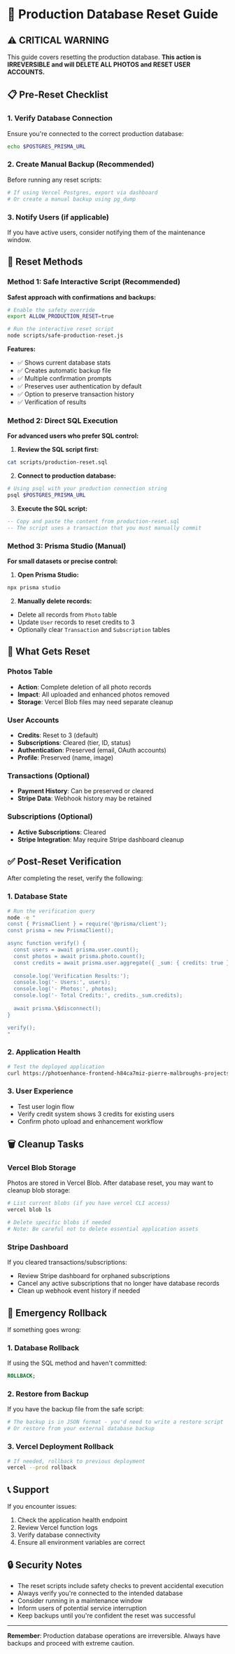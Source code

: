 # 🚨 Production Database Reset Guide

## ⚠️ CRITICAL WARNING

This guide covers resetting the production database. **This action is IRREVERSIBLE and will DELETE ALL PHOTOS and RESET USER ACCOUNTS.**

## 📋 Pre-Reset Checklist

### 1. Verify Database Connection
Ensure you're connected to the correct production database:
```bash
echo $POSTGRES_PRISMA_URL
```

### 2. Create Manual Backup (Recommended)
Before running any reset scripts:
```bash
# If using Vercel Postgres, export via dashboard
# Or create a manual backup using pg_dump
```

### 3. Notify Users (if applicable)
If you have active users, consider notifying them of the maintenance window.

## 🔧 Reset Methods

### Method 1: Safe Interactive Script (Recommended)

**Safest approach with confirmations and backups:**

```bash
# Enable the safety override
export ALLOW_PRODUCTION_RESET=true

# Run the interactive reset script
node scripts/safe-production-reset.js
```

**Features:**
- ✅ Shows current database stats
- ✅ Creates automatic backup file
- ✅ Multiple confirmation prompts
- ✅ Preserves user authentication by default
- ✅ Option to preserve transaction history
- ✅ Verification of results

### Method 2: Direct SQL Execution

**For advanced users who prefer SQL control:**

1. **Review the SQL script first:**
```bash
cat scripts/production-reset.sql
```

2. **Connect to production database:**
```bash
# Using psql with your production connection string
psql $POSTGRES_PRISMA_URL
```

3. **Execute the SQL script:**
```sql
-- Copy and paste the content from production-reset.sql
-- The script uses a transaction that you must manually commit
```

### Method 3: Prisma Studio (Manual)

**For small datasets or precise control:**

1. **Open Prisma Studio:**
```bash
npx prisma studio
```

2. **Manually delete records:**
- Delete all records from `Photo` table
- Update `User` records to reset credits to 3
- Optionally clear `Transaction` and `Subscription` tables

## 🔄 What Gets Reset

### Photos Table
- **Action**: Complete deletion of all photo records
- **Impact**: All uploaded and enhanced photos removed
- **Storage**: Vercel Blob files may need separate cleanup

### User Accounts
- **Credits**: Reset to 3 (default)
- **Subscriptions**: Cleared (tier, ID, status)
- **Authentication**: Preserved (email, OAuth accounts)
- **Profile**: Preserved (name, image)

### Transactions (Optional)
- **Payment History**: Can be preserved or cleared
- **Stripe Data**: Webhook history may be retained

### Subscriptions (Optional)
- **Active Subscriptions**: Cleared
- **Stripe Integration**: May require Stripe dashboard cleanup

## ✅ Post-Reset Verification

After completing the reset, verify the following:

### 1. Database State
```bash
# Run the verification query
node -e "
const { PrismaClient } = require('@prisma/client');
const prisma = new PrismaClient();

async function verify() {
  const users = await prisma.user.count();
  const photos = await prisma.photo.count();
  const credits = await prisma.user.aggregate({ _sum: { credits: true } });
  
  console.log('Verification Results:');
  console.log('- Users:', users);
  console.log('- Photos:', photos);
  console.log('- Total Credits:', credits._sum.credits);
  
  await prisma.\$disconnect();
}

verify();
"
```

### 2. Application Health
```bash
# Test the deployed application
curl https://photoenhance-frontend-h84ca7miz-pierre-malbroughs-projects.vercel.app/api/photos/enhance
```

### 3. User Experience
- Test user login flow
- Verify credit system shows 3 credits for existing users
- Confirm photo upload and enhancement workflow

## 🗑️ Cleanup Tasks

### Vercel Blob Storage
Photos are stored in Vercel Blob. After database reset, you may want to cleanup blob storage:

```bash
# List current blobs (if you have vercel CLI access)
vercel blob ls

# Delete specific blobs if needed
# Note: Be careful not to delete essential application assets
```

### Stripe Dashboard
If you cleared transactions/subscriptions:
- Review Stripe dashboard for orphaned subscriptions
- Cancel any active subscriptions that no longer have database records
- Clean up webhook event history if needed

## 🚨 Emergency Rollback

If something goes wrong:

### 1. Database Rollback
If using the SQL method and haven't committed:
```sql
ROLLBACK;
```

### 2. Restore from Backup
If you have the backup file from the safe script:
```bash
# The backup is in JSON format - you'd need to write a restore script
# Or restore from your external database backup
```

### 3. Vercel Deployment Rollback
```bash
# If needed, rollback to previous deployment
vercel --prod rollback
```

## 📞 Support

If you encounter issues:
1. Check the application health endpoint
2. Review Vercel function logs
3. Verify database connectivity
4. Ensure all environment variables are correct

## 🔒 Security Notes

- The reset scripts include safety checks to prevent accidental execution
- Always verify you're connected to the intended database
- Consider running in a maintenance window
- Inform users of potential service interruption
- Keep backups until you're confident the reset was successful

---

**Remember**: Production database operations are irreversible. Always have backups and proceed with extreme caution.